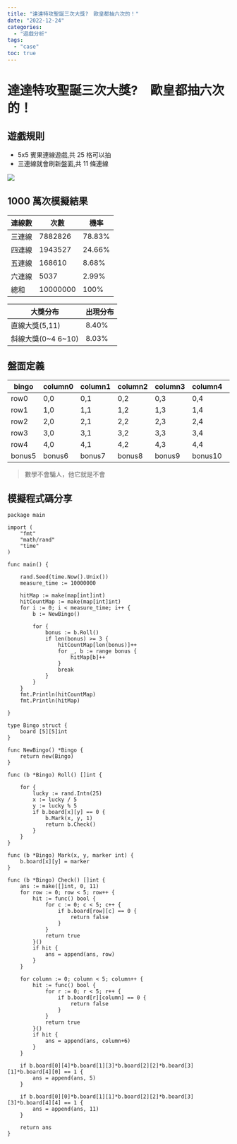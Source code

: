 ```yaml
---
title: "達達特攻聖誕三次大獎?　歐皇都抽六次的！"
date: "2022-12-24"
categories:
  - "遊戲分析"
tags:
  - "case"
toc: true
---
```


# 達達特攻聖誕三次大獎?　歐皇都抽六次的！

## 遊戲規則

- 5x5 賓果連線遊戲,共 25 格可以抽
- 三連線就會刷新盤面,共 11 條連線

![](/imgs/2022/2022-12-24/1.png)

<!--more-->

## 1000 萬次模擬結果

| 連線數 | 次數     | 機率   |
| ------ | -------- | ------ |
| 三連線 | 7882826  | 78.83% |
| 四連線 | 1943527  | 24.66% |
| 五連線 | 168610   | 8.68%  |
| 六連線 | 5037     | 2.99%  |
| 總和   | 10000000 | 100%   |

| 大獎分布           | 出現分布 |
| ------------------ | -------- |
| 直線大獎(5,11)     | 8.40%    |
| 斜線大獎(0~4 6~10) | 8.03%    |

## 盤面定義

| bingo  | column0 | column1 | column2 | column3 | column4 | bonus   |
| ------ | ------- | ------- | ------- | ------- | ------- | ------- |
| row0   | 0,0     | 0,1     | 0,2     | 0,3     | 0,4     | bonus0  |
| row1   | 1,0     | 1,1     | 1,2     | 1,3     | 1,4     | bonus1  |
| row2   | 2,0     | 2,1     | 2,2     | 2,3     | 2,4     | bonus2  |
| row3   | 3,0     | 3,1     | 3,2     | 3,3     | 3,4     | bonus3  |
| row4   | 4,0     | 4,1     | 4,2     | 4,3     | 4,4     | bonus4  |
| bonus5 | bonus6  | bonus7  | bonus8  | bonus9  | bonus10 | bonus11 |

> 數學不會騙人，他它就是不會

## 模擬程式碼分享

```golang
package main

import (
	"fmt"
	"math/rand"
	"time"
)

func main() {

	rand.Seed(time.Now().Unix())
	measure_time := 10000000

	hitMap := make(map[int]int)
	hitCountMap := make(map[int]int)
	for i := 0; i < measure_time; i++ {
		b := NewBingo()

		for {
			bonus := b.Roll()
			if len(bonus) >= 3 {
				hitCountMap[len(bonus)]++
				for _, b := range bonus {
					hitMap[b]++
				}
				break
			}
		}
	}
	fmt.Println(hitCountMap)
	fmt.Println(hitMap)

}

type Bingo struct {
	board [5][5]int
}

func NewBingo() *Bingo {
	return new(Bingo)
}

func (b *Bingo) Roll() []int {

	for {
		lucky := rand.Intn(25)
		x := lucky / 5
		y := lucky % 5
		if b.board[x][y] == 0 {
			b.Mark(x, y, 1)
			return b.Check()
		}
	}
}

func (b *Bingo) Mark(x, y, marker int) {
	b.board[x][y] = marker
}

func (b *Bingo) Check() []int {
	ans := make([]int, 0, 11)
	for row := 0; row < 5; row++ {
		hit := func() bool {
			for c := 0; c < 5; c++ {
				if b.board[row][c] == 0 {
					return false
				}
			}
			return true
		}()
		if hit {
			ans = append(ans, row)
		}
	}

	for column := 0; column < 5; column++ {
		hit := func() bool {
			for r := 0; r < 5; r++ {
				if b.board[r][column] == 0 {
					return false
				}
			}
			return true
		}()
		if hit {
			ans = append(ans, column+6)
		}
	}

	if b.board[0][4]*b.board[1][3]*b.board[2][2]*b.board[3][1]*b.board[4][0] == 1 {
		ans = append(ans, 5)
	}

	if b.board[0][0]*b.board[1][1]*b.board[2][2]*b.board[3][3]*b.board[4][4] == 1 {
		ans = append(ans, 11)
	}

	return ans
}

```
